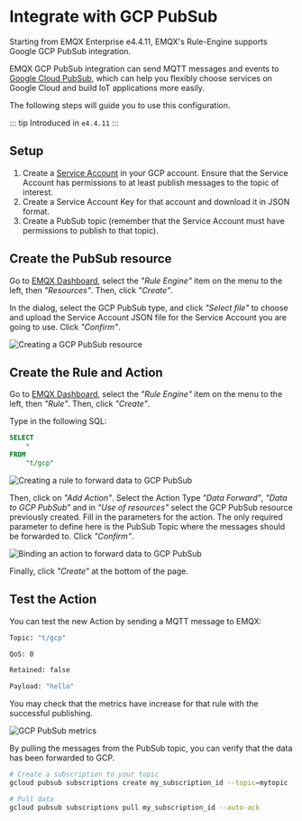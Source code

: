 # Integrate with GCP PubSub
Starting from EMQX Enterprise e4.4.11, EMQX's Rule-Engine supports Google GCP PubSub integration.

EMQX GCP PubSub integration can send MQTT messages and events to [Google Cloud PubSub](https://cloud.google.com/pubsub?hl=en-us), which can help you flexibly choose services on Google Cloud and build IoT applications more easily.

The following steps will guide you to use this configuration.

::: tip
Introduced in `e4.4.11`
:::

## Setup

1. Create a [Service
   Account](https://developers.google.com/identity/protocols/oauth2/service-account#creatinganaccount)
   in your GCP account.  Ensure that the Service Account has
   permissions to at least publish messages to the topic of interest.
2. Create a Service Account Key for that account and download it in
   JSON format.
3. Create a PubSub topic (remember that the Service Account must have
   permissions to publish to that topic).

## Create the PubSub resource

Go to [EMQX Dashboard](http://127.0.0.1:18083/#/resources), select the
_"Rule Engine"_ item on the menu to the left, then _"Resources"_.
Then, click _"Create"_.

In the dialog, select the GCP PubSub type, and click _"Select file"_
to choose and upload the Service Account JSON file for the Service
Account you are going to use.  Click _"Confirm"_.

![Creating a GCP PubSub resource](./assets/gcp_pubsub_1.png)

## Create the Rule and Action

Go to [EMQX Dashboard](http://127.0.0.1:18083/#/rules), select the
_"Rule Engine"_ item on the menu to the left, then _"Rule"_.  Then,
click _"Create"_.

Type in the following SQL:

```sql
SELECT
    *
FROM
    "t/gcp"
```

![Creating a rule to forward data to GCP PubSub](./assets/gcp_pubsub_2.png)

Then, click on _"Add Action"_.  Select the Action Type _"Data
Forward"_, _"Data to GCP PubSub"_ and in _"Use of resources"_ select
the GCP PubSub resource previously created.  Fill in the parameters
for the action.  The only required parameter to define here is the
PubSub Topic where the messages should be forwarded to.  Click
_"Confirm"_.

![Binding an action to forward data to GCP PubSub](./assets/gcp_pubsub_3.png)

Finally, click _"Create"_ at the bottom of the page.

## Test the Action

You can test the new Action by sending a MQTT message to EMQX:

```bash
Topic: "t/gcp"

QoS: 0

Retained: false

Payload: "hello"
```

You may check that the metrics have increase for that rule with
the successful publishing.

![GCP PubSub metrics](./assets/gcp_pubsub_4.png)

By pulling the messages from the PubSub topic, you can verify that the
data has been forwarded to GCP.

```bash
# Create a subscription to your topic
gcloud pubsub subscriptions create my_subscription_id --topic=mytopic

# Pull data
gcloud pubsub subscriptions pull my_subscription_id --auto-ack
```
